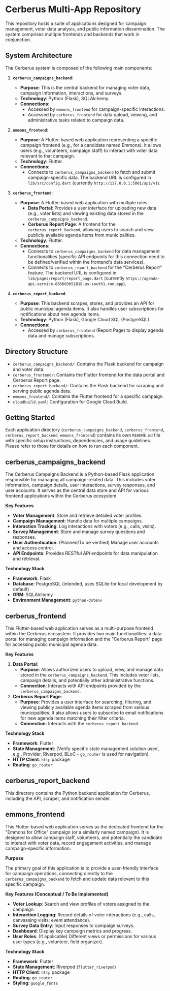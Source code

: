 # Cerberus Multi-App Repository

This repository hosts a suite of applications designed for campaign management, voter data analysis, and public information dissemination. The system comprises multiple frontends and backends that work in conjunction.

## System Architecture

The Cerberus system is composed of the following main components:

1.  **`cerberus_campaigns_backend`**:
    *   **Purpose**: This is the central backend for managing voter data, campaign information, interactions, and surveys.
    *   **Technology**: Python (Flask), SQLAlchemy.
    *   **Connections**:
        *   Accessed by `emmons_frontend` for campaign-specific interactions.
        *   Accessed by `cerberus_frontend` for data upload, viewing, and administrative tasks related to campaign data.

2.  **`emmons_frontend`**:
    *   **Purpose**: A Flutter-based web application representing a specific campaign frontend (e.g., for a candidate named Emmons). It allows users (e.g., volunteers, campaign staff) to interact with voter data relevant to that campaign.
    *   **Technology**: Flutter.
    *   **Connections**:
        *   Connects to `cerberus_campaigns_backend` to fetch and submit campaign-specific data. The backend URL is configured in `lib/src/config.dart` (currently `http://127.0.0.1:5001/api/v1`).

3.  **`cerberus_frontend`**:
    *   **Purpose**: A Flutter-based web application with multiple roles:
        *   **Data Portal**: Provides a user interface for uploading new data (e.g., voter lists) and viewing existing data stored in the `cerberus_campaigns_backend`.
        *   **Cerberus Report Page**: A frontend for the `cerberus_report_backend`, allowing users to search and view publicly available agenda items from municipalities.
    *   **Technology**: Flutter.
    *   **Connections**:
        *   Connects to `cerberus_campaigns_backend` for data management functionalities (specific API endpoints for this connection need to be defined/verified within the frontend's data services).
        *   Connects to `cerberus_report_backend` for the "Cerberus Report" feature. The backend URL is configured in `lib/pages/report/report_page.dart` (currently `https://agenda-api-service-885603051818.us-south1.run.app`).

4.  **`cerberus_report_backend`**:
    *   **Purpose**: This backend scrapes, stores, and provides an API for public municipal agenda items. It also handles user subscriptions for notifications about new agenda items.
    *   **Technology**: Python (Flask), Google Cloud SQL (PostgreSQL).
    *   **Connections**:
        *   Accessed by `cerberus_frontend` (Report Page) to display agenda data and manage subscriptions.

## Directory Structure

*   `cerberus_campaigns_backend/`: Contains the Flask backend for campaign and voter data.
*   `cerberus_frontend/`: Contains the Flutter frontend for the data portal and Cerberus Report page.
*   `cerberus_report_backend/`: Contains the Flask backend for scraping and serving public agenda data.
*   `emmons_frontend/`: Contains the Flutter frontend for a specific campaign.
*   `cloudbuild.yaml`: Configuration for Google Cloud Build.

## Getting Started

Each application directory (`cerberus_campaigns_backend`, `cerberus_frontend`, `cerberus_report_backend`, `emmons_frontend`) contains its own `README.md` file with specific setup instructions, dependencies, and usage guidelines. Please refer to those for details on how to run each component.

## cerberus_campaigns_backend

The Cerberus Campaigns Backend is a Python-based Flask application responsible for managing all campaign-related data. This includes voter information, campaign details, user interactions, survey responses, and user accounts. It serves as the central data store and API for various frontend applications within the Cerberus ecosystem.

**Key Features**

*   **Voter Management**: Store and retrieve detailed voter profiles.
*   **Campaign Management**: Handle data for multiple campaigns.
*   **Interaction Tracking**: Log interactions with voters (e.g., calls, visits).
*   **Survey Management**: Store and manage survey questions and responses.
*   **User Authentication**: (Planned/To be verified) Manage user accounts and access control.
*   **API Endpoints**: Provides RESTful API endpoints for data manipulation and retrieval.

**Technology Stack**

*   **Framework**: Flask
*   **Database**: PostgreSQL (intended, uses SQLite for local development by default)
*   **ORM**: SQLAlchemy
*   **Environment Management**: `python-dotenv`

## cerberus_frontend

This Flutter-based web application serves as a multi-purpose frontend within the Cerberus ecosystem. It provides two main functionalities: a data portal for managing campaign information and the "Cerberus Report" page for accessing public municipal agenda data.

**Key Features**

1.  **Data Portal**:
    *   **Purpose**: Allows authorized users to upload, view, and manage data stored in the `cerberus_campaigns_backend`. This includes voter lists, campaign details, and potentially other administrative functions.
    *   **Connection**: Interacts with API endpoints provided by the `cerberus_campaigns_backend`.
2.  **Cerberus Report Page**:
    *   **Purpose**: Provides a user interface for searching, filtering, and viewing publicly available agenda items scraped from various municipalities. It also allows users to subscribe to email notifications for new agenda items matching their filter criteria.
    *   **Connection**: Interacts with the `cerberus_report_backend`.

**Technology Stack**

*   **Framework**: Flutter
*   **State Management**: (Verify specific state management solution used, e.g., Provider, Riverpod, BLoC - `go_router` is used for navigation)
*   **HTTP Client**: `http` package
*   **Routing**: `go_router`

## cerberus_report_backend

This directory contains the Python backend application for Cerberus, including the API, scraper, and notification sender.

## emmons_frontend

This Flutter-based web application serves as the dedicated frontend for the "Emmons for Office" campaign (or a similarly named campaign). It is designed to allow campaign staff, volunteers, and potentially the candidate to interact with voter data, record engagement activities, and manage campaign-specific information.

**Purpose**

The primary goal of this application is to provide a user-friendly interface for campaign operations, connecting directly to the `cerberus_campaigns_backend` to fetch and update data relevant to this specific campaign.

**Key Features (Conceptual / To Be Implemented)**

*   **Voter Lookup**: Search and view profiles of voters assigned to the campaign.
*   **Interaction Logging**: Record details of voter interactions (e.g., calls, canvassing visits, event attendance).
*   **Survey Data Entry**: Input responses to campaign surveys.
*   **Dashboard**: Display key campaign metrics and progress.
*   **User Roles**: (If applicable) Different views or permissions for various user types (e.g., volunteer, field organizer).

**Technology Stack**

*   **Framework**: Flutter
*   **State Management**: Riverpod (`flutter_riverpod`)
*   **HTTP Client**: `http` package
*   **Routing**: `go_router`
*   **Styling**: `google_fonts`